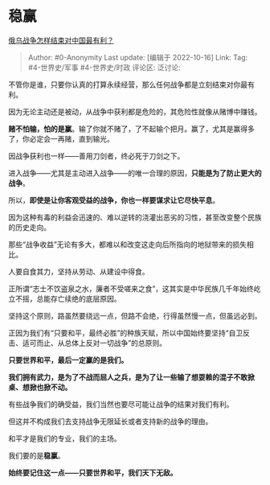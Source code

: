 # 稳赢
[俄乌战争怎样结束对中国最有利？](https://www.zhihu.com/question/554908077/answer/2717985985)

> Author: #0-Anonymity
> Last update: [编辑于 2022-10-16]
> Link:
> Tag: #4-世界史/军事 #4-世界史/时政
> 评论区:
> 泛讨论:

不管你是谁，只要你认真的打算永续经营，那么任何战争都是立刻结束对你最有利。

因为无论主动还是被动，从战争中获利都是危险的，其危险性就像从赌博中赚钱。

**赌不怕输，怕的是赢**。输了你就不赌了，了不起输个把月。赢了，尤其是赢得多了，你必定会一再赌，直到输光。

因战争获利也一样——善用刀剑者，终必死于刀剑之下。

进入战争——尤其是主动进入战争——的唯一合理的原因，**只能是为了防止更大的战争**。

所以，**即使是让你客观受益的战争，你也一样要谋求让它尽快平息**。

因为这种有毒的利益会迅速的、难以逆转的浇灌出恶劣的习性，甚至改变整个民族的历史走向。

那些“战争收益”无论有多大，都难以和改变这走向后所指向的地狱带来的损失相比。

人要自食其力，坚持从劳动、从建设中得食。

正所谓“志士不饮盗泉之水，廉者不受嗟来之食”，这其实是中华民族几千年始终屹立不摇，总能存亡续绝的底层原因。

坚持这个原则，路虽然要绕远一点，但路不会绝，行得虽然慢一点，但虽远必到。

正因为我们有“只要和平，最终必胜”的种族天赋，所以中国始终要坚持“自卫反击、适可而止、从总体上反对一切战争”的总原则。

**只要世界和平，最后一定赢的是我们。**

**我们拥有武力，是为了不战而屈人之兵，是为了让一些输了想耍赖的混子不敢掀桌、想掀也掀不动。**

有些战争我们的确受益，我们当然也要尽可能让战争的结果对我们有利。

但这并不构成我们去支持战争无限延长或者支持新的战争的理由。

和平才是我们的专业，我们的主场。

我们要的是**稳赢**。

**始终要记住这一点——只要世界和平，我们天下无敌。**

